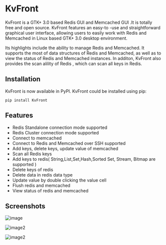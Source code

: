 KvFront
==============

KvFront is a GTK+ 3.0 based Redis GUI and Memcached GUI .It is totally free and open source. KvFront features an easy-to -use and straightforward graphical user interface, allowing users to easily work with Redis and Memcached in Linux based GTK+ 3.0 desktop environment.

Its highlights include the ability to manage Redis and Memcached. It supports the most of data structures of Redis and Memcached, as well as to view the status of Redis and Memcached instances. In additon, KvFront also provides the scan alility of Redis , which can scan all keys in Redis.

## Installation

KvFront is now available in PyPI. KvFront could be installed using pip:
~~~
pip install KvFront
~~~

## Features

- Redis Standalone connection mode supported
- Redis Cluster connection mode supported
- Connect to memcached
- Connect to Redis and Memcached over SSH supported
- Add keys, delete keys, update value of memcached
- Scan all Redis keys
- Add keys to redis( String,List,Set,Hash,Sorted Set, Stream, Bitmap are supported )
- Delete keys of redis
- Delete data in redis data type
- Update value by double clicking the value cell
- Flush redis and memcached
- View status of redis and memcached

## Screenshots

![image](https://a.fsdn.com/con/app/proj/memcachedfront/screenshots/ss1.png/max/max/1)

![image2](https://a.fsdn.com/con/app/proj/memcachedfront/screenshots/ss2.png/max/max/1)

![image2](https://a.fsdn.com/con/app/proj/memcachedfront/screenshots/ss3.png/max/max/1)
